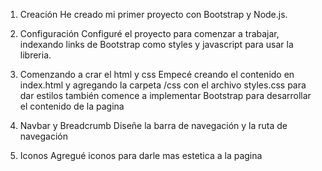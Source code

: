 1. Creación
He creado mi primer proyecto con Bootstrap y Node.js.

2. Configuración
Configuré el proyecto para comenzar a trabajar, indexando links de Bootstrap como styles y javascript para usar la libreria.

3. Comenzando a crar el html y css
Empecé creando el contenido en index.html y agregando la carpeta /css con el archivo styles.css para dar estilos
también comence a implementar Bootstrap para desarrollar el contenido de la pagina

4. Navbar y Breadcrumb
Diseñe la barra de navegación y la ruta de navegación

5. Iconos
Agregué iconos para darle mas estetica a la pagina